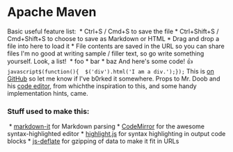 # Apache Maven
Basic useful feature list:
 * Ctrl+S / Cmd+S to save the file * Ctrl+Shift+S / Cmd+Shift+S to choose to save as Markdown or HTML * Drag and drop a file into here to load it * File contents are saved in the URL so you can share files
I'm no good at writing sample / filler text, so go write something yourself.
Look, a list!
 * foo * bar * baz
And here's some code! :+1:
```javascript$(function(){  $('div').html('I am a div.');});```
This is [on GitHub](https://github.com/jbt/markdown-editor) so let me know if I've b0rked it somewhere.
Props to Mr. Doob and his [code editor](http://mrdoob.com/projects/code-editor/), from whichthe inspiration to this, and some handy implementation hints, came.
### Stuff used to make this:
 * [markdown-it](https://github.com/markdown-it/markdown-it) for Markdown parsing * [CodeMirror](http://codemirror.net/) for the awesome syntax-highlighted editor * [highlight.js](http://softwaremaniacs.org/soft/highlight/en/) for syntax highlighting in output code blocks * [js-deflate](https://github.com/dankogai/js-deflate) for gzipping of data to make it fit in URLs
